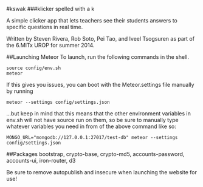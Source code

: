 #kswak
###klicker spelled with a k

A simple clicker app that lets teachers see their students answers to specific questions in real time.

Written by Steven Rivera, Rob Soto, Pei Tao, and Iveel Tsogsuren as part of the 6.MITx UROP for summer 2014.

##Launching Meteor
To launch, run the following commands in the shell.

    source config/env.sh
    meteor

If this gives you issues, you can boot with the Meteor.settings file manually by running

    meteor --settings config/settings.json

...but keep in mind that this means that the other environment variables in env.sh will not have source run on them, so be sure to manually type whatever variables you need in from of the above command like so:

    MONGO_URL="mongodb://127.0.0.1:27017/test-db" meteor --settings config/settings.json

##Packages
bootstrap, crypto-base, crypto-md5, accounts-password, accounts-ui, iron-router, d3

Be sure to remove autopublish and insecure when launching the website for use!
